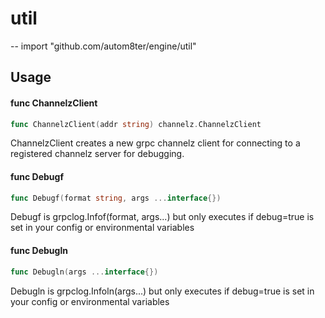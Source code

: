 # util
--
    import "github.com/autom8ter/engine/util"


## Usage

#### func  ChannelzClient

```go
func ChannelzClient(addr string) channelz.ChannelzClient
```
ChannelzClient creates a new grpc channelz client for connecting to a registered
channelz server for debugging.

#### func  Debugf

```go
func Debugf(format string, args ...interface{})
```
Debugf is grpclog.Infof(format, args...) but only executes if debug=true is set
in your config or environmental variables

#### func  Debugln

```go
func Debugln(args ...interface{})
```
Debugln is grpclog.Infoln(args...) but only executes if debug=true is set in
your config or environmental variables
